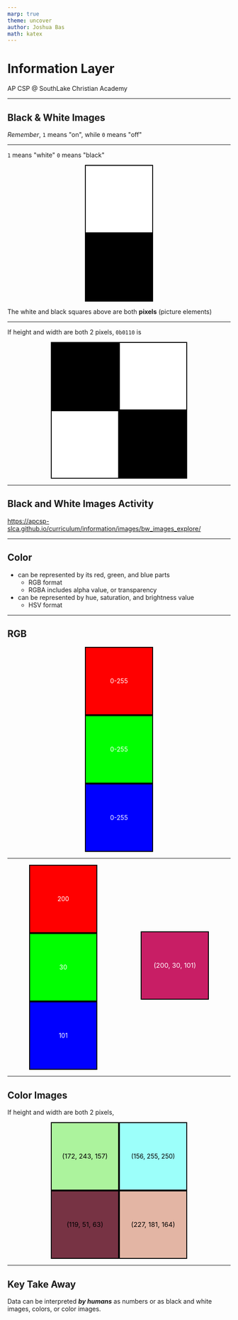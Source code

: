 ```yaml
---
marp: true
theme: uncover
author: Joshua Bas
math: katex
---
```


# **Information Layer**

AP CSP @ SouthLake Christian Academy

---

## **Black & White Images**

*Remember*, `1` means "on", while `0` means "off"

---

`1` means "white"
`0` means "black"

<div style="width: 150px; height: 150px; margin-right: auto; margin-left: auto; background: white; border: 2px solid black;"></div>
<div style="width: 150px; height: 150px; margin-right: auto; margin-left: auto; background: black; border: 2px solid black;"></div>

The white and black squares above are both **pixels** (picture elements)

---

If height and width are both 2 pixels, `0b0110` is

<div style="position: relative; display: grid; grid-template-columns: 1fr 1fr; grid-gap: 0px;">
    <div style="width: 150px; height: 150px; background: black; border: 2px solid black; margin-left:auto;"></div>
    <div style="width: 150px; height: 150px; background: white; border: 2px solid black;"></div>
    <div style="width: 150px; height: 150px; background: white; border: 2px solid black; margin-left:auto;"></div>
    <div style="width: 150px; height: 150px; background: black; border: 2px solid black;"></div>
</div>

---

## Black and White Images Activity

<https://apcsp-slca.github.io/curriculum/information/images/bw_images_explore/>

---

## **Color**

* can be represented by its red, green, and blue parts
    * RGB format
    * RGBA includes alpha value, or transparency
* can be represented by hue, saturation, and brightness value
    * HSV format

---

## **RGB**

<div style="width: 150px; height: 150px; margin-right: auto; margin-left: auto; background: #FF0000; border: 2px solid black; text-align: center; line-height: 150px; color: white;">0-255</div>
<div style="width: 150px; height: 150px; margin-right: auto; margin-left: auto; background: #00FF00; border: 2px solid black; text-align: center; line-height: 150px; color: white;">0-255</div>
<div style="width: 150px; height: 150px; margin-right: auto; margin-left: auto; background: #0000FF; border: 2px solid black; text-align: center; line-height: 150px; color: white;">0-255</div>

---
<div style="position: relative; display: grid; grid-template-columns: 1fr 1fr; grid-gap: 0px;">
<div>
    <div style="width: 150px; height: 150px; margin-right: auto; margin-left: auto; background: #FF0000; border: 2px solid black; text-align: center; line-height: 150px; color: white;">200</div>
    <div style="width: 150px; height: 150px; margin-right: auto; margin-left: auto; background: #00FF00; border: 2px solid black; text-align: center; line-height: 150px; color: white;">30</div>
    <div style="width: 150px; height: 150px; margin-right: auto; margin-left: auto; background: #0000FF; border: 2px solid black; text-align: center; line-height: 150px; color: white;">101</div>
</div>

<div>
    <div style="width: 150px; height: 150px;"></div>
    <div style="width: 150px; height: 150px; margin-right: auto; margin-left: auto; background: #c81e65; border: 2px solid black; font-size: 15px; text-align: center; line-height: 150px; color: white;">(200, 30, 101)</div>
</div>

</div>

---

## **Color Images**

If height and width are both 2 pixels,

<div style="position: relative; display: grid; grid-template-columns: 1fr 1fr; grid-gap: 0px;">

<div style="width: 150px; height: 150px; margin-left: auto; background: #ACF39D; border: 2px solid black; text-align: center; font-size: 15px; line-height: 150px; color: black;">(172, 243, 157)</div>
<div style="width: 150px; height: 150px; margin-right: auto; background: #9cfffa; border: 2px solid black; text-align: center; font-size: 14px; line-height: 150px; color: black;">(156, 255, 250)</div>
<div style="width: 150px; height: 150px; margin-left: auto; background: #773344; border: 2px solid black; text-align: center; font-size: 15px; line-height: 150px; color: black;">(119, 51, 63)</div>

<div style="width: 150px; height: 150px; margin-right: auto; background: #E3B5A4; border: 2px solid black; text-align: center; font-size: 15px; line-height: 150px; color: black;">(227, 181, 164)</div>

</div>

---

## **Key Take Away**

Data can be interpreted ***by humans*** as numbers or as black and white images, colors, or color images.
